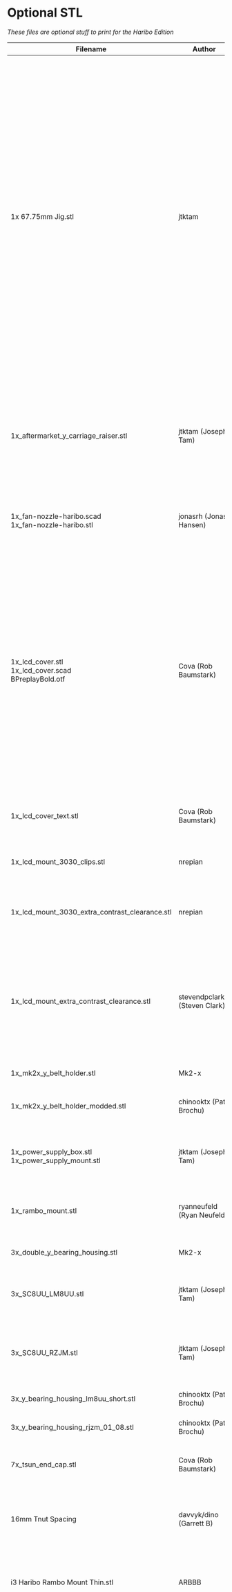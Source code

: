 # Optional STL

_These files are optional stuff to print for the Haribo Edition_

|Filename|Author|Description|
|-----|-----|-----|
|1x 67.75mm Jig.stl|jtktam|A jig to set the spacing of the left y rod holders to 67.75mm.  don't worry if it's not dead on, the idea is using this will ensure the front and back *LEFT* side y rod holders are the same distance from the left edge of the extrusion.  the holes are for M6 x 12 bolts and t-nuts, it's *suppose* to be loose so you can slide it in and out quickly.  Tested and it works to ensure the left side is good to go|
|1x_aftermarket_y_carriage_raiser.stl|jtktam (Joseph Tam)|three sc8uu block spacers and 1 belt holder spacer to raise the y carriage by 3.5mm to match the level of the stock y carriage|
|1x_fan-nozzle-haribo.scad<br/>1x_fan-nozzle-haribo.stl|jonasrh (Jonas Hansen)|a special version of the fan nozzle with "Haribo" on it|
|1x_lcd_cover.stl<br/>1x_lcd_cover.scad<br/>BPreplayBold.otf|Cova (Rob Baumstark)|Updated version of the LCD cover with '3030 Haribo Edition'. SCAD source included to generate custom LCD covers with your number in the corner and optionally updated text for dual-color.<br/>Included BPreplay font required to compile the SCAD source.|
|1x_lcd_cover_text.stl|Cova (Rob Baumstark)|STL of the text in the LCD cover for dual-color prints.|
|1x_lcd_mount_3030_clips.stl|nrepian|Modified LCD mount to use clips, rather than insert|
|1x_lcd_mount_3030_extra_contrast_clearance.stl|nrepian|3030 LCD clips with additional clearance for contrast pot|
|1x_lcd_mount_extra_contrast_clearance.stl|stevendpclark (Steven Clark)|A version of the LCD mounts that provide more clearance for the contrast pot for 3rd Party 2004 LCD Smart Controller Display boards.|
|1x_mk2x_y_belt_holder.stl|Mk2-x|demoted y belt holder|
|1x_mk2x_y_belt_holder_modded.stl|chinooktx (Pat Brochu)|modded y belt holder from mk2x (added 2mm)|
|1x_power_supply_box.stl<br/>1x_power_supply_mount.stl|jtktam (Joseph Tam)|Power supply mount and switch box for ebay PSU|
|1x_rambo_mount.stl|ryanneufeld (Ryan Neufeld)|Adapter plate to allow using the Prusa rambo enclosure.|
|3x_double_y_bearing_housing.stl|Mk2-x|demoted y bearing holder|
|3x_SC8UU_LM8UU.stl|jtktam (Joseph Tam)|adapt lm8u to sc8uu block, use for aftermarket y carriage|
|3x_SC8UU_RZJM.stl|jtktam (Joseph Tam)|adapt igus rjzm to sc8uu block, use for aftermarket y carriage|
|3x_y_bearing_housing_lm8uu_short.stl|chinooktx (Pat Brochu)|adapt lm8uu to y belt bearing|
|3x_y_bearing_housing_rjzm_01_08.stl|chinooktx (Pat Brochu)|adapt igus rjzm to y belt bearing|
|7x_tsun_end_cap.stl|Cova (Rob Baumstark)|End caps designed to fit T-Sun 3030 extrusion|
|16mm Tnut Spacing|davvyk/dino (Garrett B)|Widened spacing between blocks to accomodate 15.8mm Tnuts|
|i3 Haribo Rambo Mount Thin.stl|ARBBB|Use for mounting standard rambo enclosure to the Haribo extrusions.|
|LED_Holder_Haribo_v3.stl | John O'Shaughnessy (johnocfii) and Patrik Rosén (patrik) | LED Strip/Bar Holders that attach to the back side of the Haribo frame.  Use this if you didn't use plastic L brackets on the top of the Z frame or if you did use plastic L brackets but only need a narrow area to hold your LEDs as the L brackets will prevent you from using the full back side of the extrusion.|
|LED_Holder_Haribo_v3_Bracket_Mount.stl | IcicleTrepan | Yet another alternate version of the excellent LED Strip/Bar Holder by John/Patrik.  This one can attach to the back side of the extrusion over top of the L brackets, giving you use of most of the back side of the Z frame's extrusion (still have to watch out for the hex screws).  NOTE:  It may be easier to install beside the bracket and then slide over the bracket than to install directly on the bracket.|
|LED_Holder_Haribo_v3_Reversed_Mount.stl | IcicleTrepan | Alternate version of the excellent LED Strip/Bar Holder by John/Patrik.  This one attaches to the front side of the Haribo frame.  Use this if you did use plastic L brackets on the Z frame and would like the holders spread out further.|
|LRS-350-12-bottom.stl|chinooktx (Pat Brochu)|Initial design for LRS-350-12 Meanwell Power Supply bottom cover|
|LRS-350-12-top.stl|chinooktx (Pat Brochu)|Initial design for LRS-350-12 Meanwell Power Supply top bracket|
|LRS-350-Neuf/LRS-350 Enclosure (lid and body) | Ryan Neufeld | Enclosure designed for IEC with integrated switch, and a removable lid for ease of access. Use M3x8mm fasteners w/ M3 nuts. Optionally you can use M3x10 or longer if you don't want to use nuts the hole beyond the nut is sized for direct threading of M3 fasteners.| 
|MK2S-modified-y-belt-holder.stl| Ryan Neufeld | A wider version of the stock mk2s belt holder, allows for re-positioning to better align with the PINDA when homing.|
|MK2S-modified-y-belt-holder-3mm-taller.stl| Ryan Neufeld | As above, only pushes the belt down 3mm, this is to be used in leiu of the belt holder spacer when using the half height bed frame.|
